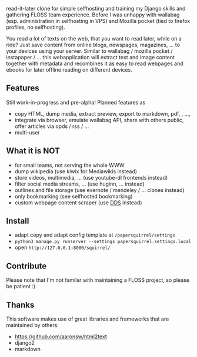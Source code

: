 read-it-later clone for simple selfhosting and training my Django skills and gathering FLOSS team experience.
Before I was unhappy with wallabag (esp. administration in selfhosting in VPS) and Mozilla pocket (tied to firefox profiles, no selfhosting).

You read a lot of texts on the web, that you want to read later, while on a ride? Just save content from online blogs, newspages, magazines, ... to your devices using your server.
Similar to wallabag / mozilla pocket / instapaper / ... this webapplication will extract text and image content together with metadata and recombines it as easy to read webpages and ebooks for later offline reading on different devices.

## Features

Still work-in-progress and pre-alpha!
Planned features as
* copy HTML, dump media, extract preview, export to markdown, pdf, , ..., 
* integrate via browser, emulate wallabag API, share with others public, offer articles via opds / rss / ...
* multi-user

## What it is  NOT

* for small teams, not serving the whole WWW
* dump wikipedia (use kiwix for Mediawikis instead)
* store videos, multimedia, ... (use youtube-dl frontends instead)
* filter social media streams, ... (use huginn, ... instead)
* outlines and file storage (use evernote / mendeley / ... clones instead)
* only bookmarking (see selfhosted bookmarking)
* custom webpage content scraper (use [DDS](https://django-dynamic-scraper.readthedocs.io) instead)


## Install

* adapt copy and adapt config template at `/papersquirrel/settings`
* `python3 manage.py runserver --settings papersquirrel.settings.local`
* open `http://127.0.0.1:8000/squirrel/`

## Contribute

Please note that I'm not familar with maintaining a FLOSS project, so please be patient :)


## Thanks

This software makes use of great libraries and frameworks that are maintained by others:
* https://github.com/aaronsw/html2text
* django2
* markdown

